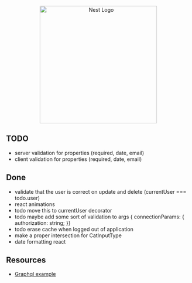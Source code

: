 <p align="center">
  <a href="http://nestjs.com/" target="blank"><img src="https://nestjs.com/img/logo_text.svg" width="320" alt="Nest Logo" /></a>
</p>

## TODO

* server validation for properties (required, date, email)
* client validation for properties (required, date, email)


## Done 

* validate that the user is correct on update and delete (currentUser === todo.user)
* react animations
* todo move this to currentUser decorator
* todo maybe add some sort of validation to args { connectionParams:  { authorization: string; }}
* todo erase cache when logged out of application
* make a proper intersection for CatInputType
* date formatting react

## Resources

* [Graphql example](https://github.com/EricKit/nest-user-auth/tree/master/src/auth)
